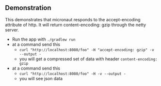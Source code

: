 ## Demonstration

This demonstrates that micronaut responds to the accept-encoding attribute of http. It will return content-encoding: gzip through the
netty server.

- Run the app with `./gradlew run`
- at a command send this
    - `curl "http://localhost:8080/foo" -H "accept-encoding: gzip" -v --output -`
    - you will get a compressed set of data with header `content-encoding: gzip`
- at a command send this
    - `curl "http://localhost:8080/foo" -H -v --output -`
    - you will see json data